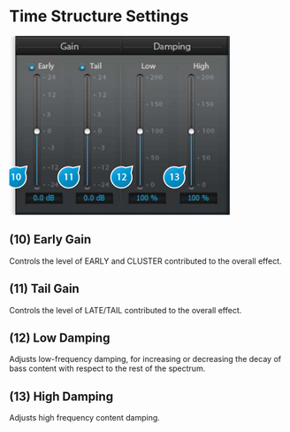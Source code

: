 # Time Structure Settings

![](include/verb_session_06.png)

## (10) Early Gain
Controls the level of EARLY and CLUSTER contributed to the overall effect.

## (11) Tail Gain
Controls the level of LATE/TAIL contributed to the overall effect.

## (12) Low Damping
Adjusts low-frequency damping, for increasing or decreasing the decay of bass content with respect to the rest of the spectrum.

## (13) High Damping
Adjusts high frequency content damping.
